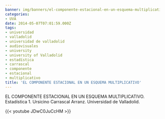 ```yaml
---
banner: img/banners/el-componente-estacional-en-un-esquema-multiplicativo.jpg
categories:
- UVA
date: 2014-05-07T07:01:59.000Z
tags:
- universidad
- valladolid
- universidad de valladolid
- audiovisuales
- university
- university of Valladolid
- estadística
- carrascal
- componente
- estacional
- multiplicativo
title: 'EL COMPONENTE ESTACIONAL EN UN ESQUEMA MULTIPLICATIVO'
---
```


EL COMPONENTE ESTACIONAL EN UN ESQUEMA MULTIPLICATIVO.
Estadística 1. Ursicino Carrascal Arranz.
Universidad de Valladolid.

{{< youtube JDwC0JuCcHM >}}
